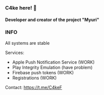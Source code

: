 ### C4ke here! 👋
#### Developer and creator of the project "Myuri"

### INFO
All systems are stable

Services:
- Apple Push Notification Service (WORK)
- Play Integrity Emulation (have problem)
- Firebase push tokens (WORK)
- Registrations (WORK)

Contact: https://t.me/C4keF

